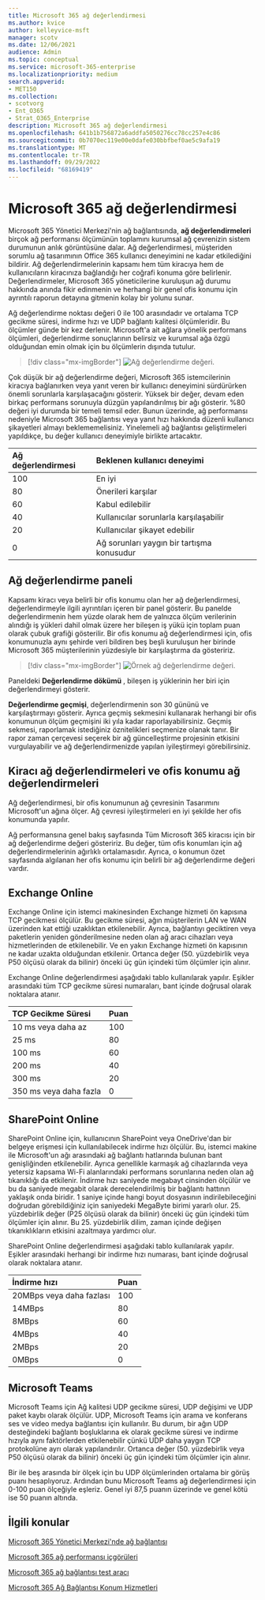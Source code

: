 ```yaml
---
title: Microsoft 365 ağ değerlendirmesi
ms.author: kvice
author: kelleyvice-msft
manager: scotv
ms.date: 12/06/2021
audience: Admin
ms.topic: conceptual
ms.service: microsoft-365-enterprise
ms.localizationpriority: medium
search.appverid:
- MET150
ms.collection:
- scotvorg
- Ent_O365
- Strat_O365_Enterprise
description: Microsoft 365 ağ değerlendirmesi
ms.openlocfilehash: 641b1b756872a6addfa5050276cc78cc257e4c86
ms.sourcegitcommit: 0b7070ec119e00e0dafe030bbfbef0ae5c9afa19
ms.translationtype: MT
ms.contentlocale: tr-TR
ms.lasthandoff: 09/29/2022
ms.locfileid: "68169419"
---
```

# <a name="microsoft-365-network-assessment"></a>Microsoft 365 ağ değerlendirmesi

Microsoft 365 Yönetici Merkezi'nin ağ bağlantısında, **ağ değerlendirmeleri** birçok ağ performansı ölçümünün toplamını kurumsal ağ çevrenizin sistem durumunun anlık görüntüsüne dalar. Ağ değerlendirmesi, müşteriden sorumlu ağ tasarımının Office 365 kullanıcı deneyimini ne kadar etkilediğini bildirir. Ağ değerlendirmelerinin kapsamı hem tüm kiracıya hem de kullanıcıların kiracınıza bağlandığı her coğrafi konuma göre belirlenir. Değerlendirmeler, Microsoft 365 yöneticilerine kuruluşun ağ durumu hakkında anında fikir edinmenin ve herhangi bir genel ofis konumu için ayrıntılı raporun detayına gitmenin kolay bir yolunu sunar.

Ağ değerlendirme noktası değeri 0 ile 100 arasındadır ve ortalama TCP gecikme süresi, indirme hızı ve UDP bağlantı kalitesi ölçümleridir. Bu ölçümler günde bir kez derlenir. Microsoft'a ait ağlara yönelik performans ölçümleri, değerlendirme sonuçlarının belirsiz ve kurumsal ağa özgü olduğundan emin olmak için bu ölçümlerin dışında tutulur.

> [!div class="mx-imgBorder"]
> ![Ağ değerlendirme değeri.](../media/m365-mac-perf/m365-mac-perf-overview-score-top.png)

Çok düşük bir ağ değerlendirme değeri, Microsoft 365 istemcilerinin kiracıya bağlanırken veya yanıt veren bir kullanıcı deneyimini sürdürürken önemli sorunlarla karşılaşacağını gösterir. Yüksek bir değer, devam eden birkaç performans sorunuyla düzgün yapılandırılmış bir ağı gösterir. %80 değeri iyi durumda bir temeli temsil eder. Bunun üzerinde, ağ performansı nedeniyle Microsoft 365 bağlantısı veya yanıt hızı hakkında düzenli kullanıcı şikayetleri almayı beklememelisiniz. Yinelemeli ağ bağlantısı geliştirmeleri yapıldıkçe, bu değer kullanıcı deneyimiyle birlikte artacaktır.

| Ağ değerlendirmesi | Beklenen kullanıcı deneyimi |
| :----------------- | :----------------------- |
| 100                | En iyi                     |
| 80                 | Önerileri karşılar    |
| 60                 | Kabul edilebilir               |
| 40                 | Kullanıcılar sorunlarla karşılaşabilir |
| 20                 | Kullanıcılar şikayet edebilir       |
| 0                  | Ağ sorunları yaygın bir tartışma konusudur |

## <a name="network-assessment-panel"></a>Ağ değerlendirme paneli

Kapsamı kiracı veya belirli bir ofis konumu olan her ağ değerlendirmesi, değerlendirmeyle ilgili ayrıntıları içeren bir panel gösterir. Bu panelde değerlendirmenin hem yüzde olarak hem de yalnızca ölçüm verilerinin alındığı iş yükleri dahil olmak üzere her bileşen iş yükü için toplam puan olarak çubuk grafiği gösterilir. Bir ofis konumu ağ değerlendirmesi için, ofis konumunuzla aynı şehirde veri bildiren beş beşli kuruluşun her birinde Microsoft 365 müşterilerinin yüzdesiyle bir karşılaştırma da gösteririz.

> [!div class="mx-imgBorder"]
> ![Örnek ağ değerlendirme değeri.](../media/m365-mac-perf/m365-mac-perf-overview-score.png)

Paneldeki **Değerlendirme dökümü** , bileşen iş yüklerinin her biri için değerlendirmeyi gösterir.

**Değerlendirme geçmişi**, değerlendirmenin son 30 gününü ve karşılaştırmayı gösterir. Ayrıca geçmiş sekmesini kullanarak herhangi bir ofis konumunun ölçüm geçmişini iki yıla kadar raporlayabilirsiniz. Geçmiş sekmesi, raporlamak istediğiniz öznitelikleri seçmenize olanak tanır. Bir rapor zaman çerçevesi seçerek bir ağ güncelleştirme projesinin etkisini vurgulayabilir ve ağ değerlendirmenizde yapılan iyileştirmeyi görebilirsiniz.

## <a name="tenant-network-assessments-and-office-location-network-assessments"></a>Kiracı ağ değerlendirmeleri ve ofis konumu ağ değerlendirmeleri

Ağ değerlendirmesi, bir ofis konumunun ağ çevresinin Tasarımını Microsoft'un ağına ölçer. Ağ çevresi iyileştirmeleri en iyi şekilde her ofis konumunda yapılır.

Ağ performansına genel bakış sayfasında Tüm Microsoft 365 kiracısı için bir ağ değerlendirme değeri gösteririz. Bu değer, tüm ofis konumları için ağ değerlendirmelerinin ağırlıklı ortalamasıdır. Ayrıca, o konumun özet sayfasında algılanan her ofis konumu için belirli bir ağ değerlendirme değeri vardır.

## <a name="exchange-online"></a>Exchange Online

Exchange Online için istemci makinesinden Exchange hizmeti ön kapısına TCP gecikmesi ölçülür. Bu gecikme süresi, ağın müşterilerin LAN ve WAN üzerinden kat ettiği uzaklıktan etkilenebilir. Ayrıca, bağlantıyı geciktiren veya paketlerin yeniden gönderilmesine neden olan ağ aracı cihazları veya hizmetlerinden de etkilenebilir. Ve en yakın Exchange hizmeti ön kapısının ne kadar uzakta olduğundan etkilenir. Ortanca değer (50. yüzdebirlik veya P50 ölçüsü olarak da bilinir) önceki üç gün içindeki tüm ölçümler için alınır.

Exchange Online değerlendirmesi aşağıdaki tablo kullanılarak yapılır. Eşikler arasındaki tüm TCP gecikme süresi numaraları, bant içinde doğrusal olarak noktalara atanır.

| TCP Gecikme Süresi   | Puan |
| :------------ | :----- |
| 10 ms veya daha az  | 100    |
| 25 ms          | 80     |
| 100 ms         | 60     |
| 200 ms         | 40     |
| 300 ms         | 20     |
| 350 ms veya daha fazla | 0      |

## <a name="sharepoint-online"></a>SharePoint Online

SharePoint Online için, kullanıcının SharePoint veya OneDrive'dan bir belgeye erişmesi için kullanılabilecek indirme hızı ölçülür. Bu, istemci makine ile Microsoft'un ağı arasındaki ağ bağlantı hatlarında bulunan bant genişliğinden etkilenebilir. Ayrıca genellikle karmaşık ağ cihazlarında veya yetersiz kapsama Wi-Fi alanlarındaki performans sorunlarına neden olan ağ tıkanıklığı da etkilenir. İndirme hızı saniyede megabayt cinsinden ölçülür ve bu da saniyede megabit olarak derecelendirilmiş bir bağlantı hattının yaklaşık onda biridir. 1 saniye içinde hangi boyut dosyasının indirilebileceğini doğrudan görebildiğiniz için saniyedeki MegaByte birimi yararlı olur. 25. yüzdebirlik değer (P25 ölçüsü olarak da bilinir) önceki üç gün içindeki tüm ölçümler için alınır. Bu 25. yüzdebirlik dilim, zaman içinde değişen tıkanıklıkların etkisini azaltmaya yardımcı olur.

SharePoint Online değerlendirmesi aşağıdaki tablo kullanılarak yapılır. Eşikler arasındaki herhangi bir indirme hızı numarası, bant içinde doğrusal olarak noktalara atanır.

| İndirme hızı | Puan |
| :------------- | :----- |
| 20MBps veya daha fazlası | 100    |
| 14MBps         | 80     |
| 8MBps          | 60     |
| 4MBps          | 40     |
| 2MBps          | 20     |
| 0MBps          | 0      |

## <a name="microsoft-teams"></a>Microsoft Teams

Microsoft Teams için Ağ kalitesi UDP gecikme süresi, UDP değişimi ve UDP paket kaybı olarak ölçülür. UDP, Microsoft Teams için arama ve konferans ses ve video medya bağlantısı için kullanılır. Bu durum, bir ağın UDP desteğindeki bağlantı boşluklarına ek olarak gecikme süresi ve indirme hızıyla aynı faktörlerden etkilenebilir çünkü UDP daha yaygın TCP protokolüne ayrı olarak yapılandırılır. Ortanca değer (50. yüzdebirlik veya P50 ölçüsü olarak da bilinir) önceki üç gün içindeki tüm ölçümler için alınır. 

Bir ile beş arasında bir ölçek için bu UDP ölçümlerinden ortalama bir görüş puanı hesaplıyoruz. Ardından bunu Microsoft Teams ağ değerlendirmesi için 0-100 puan ölçeğiyle eşleriz.  Genel iyi 87,5 puanın üzerinde ve genel kötü ise 50 puanın altında.

## <a name="related-topics"></a>İlgili konular

[Microsoft 365 Yönetici Merkezi'nde ağ bağlantısı](office-365-network-mac-perf-overview.md)

[Microsoft 365 ağ performansı içgörüleri](office-365-network-mac-perf-insights.md)

[Microsoft 365 ağ bağlantısı test aracı](office-365-network-mac-perf-onboarding-tool.md)

[Microsoft 365 Ağ Bağlantısı Konum Hizmetleri](office-365-network-mac-location-services.md)
